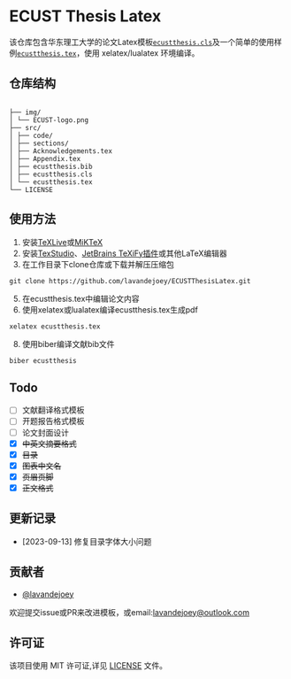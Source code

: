 # ECUST Thesis Latex

该仓库包含华东理工大学的论文Latex模板[`ecustthesis.cls`](src/ecustthesis.cls)及一个简单的使用样例[`ecustthesis.tex`](src/ecustthesis.tex)，使用 xelatex/lualatex 环境编译。

## 仓库结构

```tree

├── img/
│ └── ECUST-logo.png
├── src/
│ ├── code/
│ ├── sections/
│ ├── Acknowledgements.tex
│ ├── Appendix.tex
│ ├── ecustthesis.bib
│ ├── ecustthesis.cls
│ └── ecustthesis.tex
└── LICENSE

```

## 使用方法

1. 安装[TeXLive](https://tug.org/texlive/acquire-netinstall.html)或[MiKTeX](https://miktex.org/download)
2. 安装[TexStudio](https://www.texstudio.org/)、[JetBrains TeXiFy插件](https://plugins.jetbrains.com/plugin/9473-texify-idea)或其他LaTeX编辑器
3. 在工作目录下clone仓库或下载并解压压缩包

```shell
git clone https://github.com/lavandejoey/ECUSTThesisLatex.git
```

5. 在ecustthesis.tex中编辑论文内容
6. 使用xelatex或lualatex编译ecustthesis.tex生成pdf

```shell
xelatex ecustthesis.tex
```

8. 使用biber编译文献bib文件  

```shell
biber ecustthesis  
```

## Todo

- [ ] 文献翻译格式模板
- [ ] 开题报告格式模板
- [ ] 论文封面设计
- [x] ~~中英文摘要格式~~
- [x] ~~目录~~
- [x] ~~图表中文名~~
- [x] ~~页眉页脚~~
- [x] ~~正文格式~~

## 更新记录

- [2023-09-13] 修复目录字体大小问题

## 贡献者

- [@lavandejoey](https://github.com/lavandejoey)

欢迎提交issue或PR来改进模板，或email:[lavandejoey@outlook.com](mailto:lavandejoey@outlook.com)

## 许可证

该项目使用 MIT 许可证,详见 [LICENSE](LICENSE) 文件。
